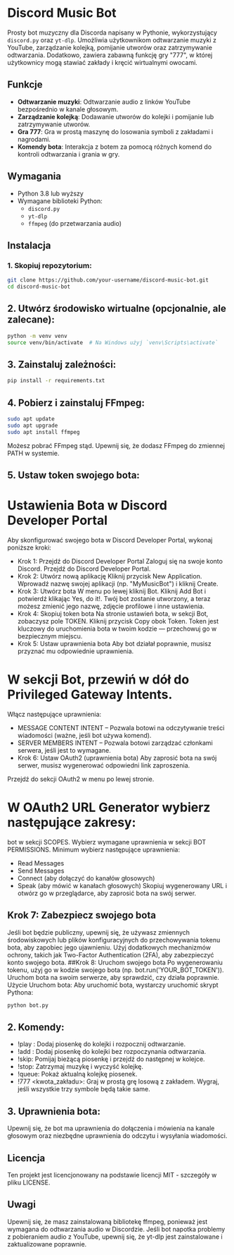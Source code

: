 # Discord Music Bot

Prosty bot muzyczny dla Discorda napisany w Pythonie, wykorzystujący `discord.py` oraz `yt-dlp`. Umożliwia użytkownikom odtwarzanie muzyki z YouTube, zarządzanie kolejką, pomijanie utworów oraz zatrzymywanie odtwarzania. Dodatkowo, zawiera zabawną funkcję gry "777", w której użytkownicy mogą stawiać zakłady i kręcić wirtualnymi owocami.

## Funkcje

- **Odtwarzanie muzyki**: Odtwarzanie audio z linków YouTube bezpośrednio w kanale głosowym.
- **Zarządzanie kolejką**: Dodawanie utworów do kolejki i pomijanie lub zatrzymywanie utworów.
- **Gra 777**: Gra w prostą maszynę do losowania symboli z zakładami i nagrodami.
- **Komendy bota**: Interakcja z botem za pomocą różnych komend do kontroli odtwarzania i grania w gry.

## Wymagania

- Python 3.8 lub wyższy
- Wymagane biblioteki Python:
  - `discord.py`
  - `yt-dlp`
  - `ffmpeg` (do przetwarzania audio)

## Instalacja

### 1. Skopiuj repozytorium:

```bash
git clone https://github.com/your-username/discord-music-bot.git
cd discord-music-bot
```
## 2. Utwórz środowisko wirtualne (opcjonalnie, ale zalecane):
```bash
python -m venv venv
source venv/bin/activate  # Na Windows użyj `venv\Scripts\activate`
```
## 3. Zainstaluj zależności:
```bash
pip install -r requirements.txt
```
## 4. Pobierz i zainstaluj FFmpeg:
```bash
sudo apt update
sudo apt upgrade
sudo apt install ffmpeg
```
Możesz pobrać FFmpeg stąd. Upewnij się, że dodasz FFmpeg do zmiennej PATH w systemie.

## 5. Ustaw token swojego bota:
# Ustawienia Bota w Discord Developer Portal
Aby skonfigurować swojego bota w Discord Developer Portal, wykonaj poniższe kroki:

- Krok 1: Przejdź do Discord Developer Portal
Zaloguj się na swoje konto Discord.
Przejdź do Discord Developer Portal.
- Krok 2: Utwórz nową aplikację
Kliknij przycisk New Application.
Wprowadź nazwę swojej aplikacji (np. "MyMusicBot") i kliknij Create.
- Krok 3: Utwórz bota
W menu po lewej kliknij Bot.
Kliknij Add Bot i potwierdź klikając Yes, do it!.
Twój bot zostanie utworzony, a teraz możesz zmienić jego nazwę, zdjęcie profilowe i inne ustawienia.
- Krok 4: Skopiuj token bota
Na stronie ustawień bota, w sekcji Bot, zobaczysz pole TOKEN.
Kliknij przycisk Copy obok Token.
Token jest kluczowy do uruchomienia bota w twoim kodzie — przechowuj go w bezpiecznym miejscu.
- Krok 5: Ustaw uprawnienia bota
Aby bot działał poprawnie, musisz przyznać mu odpowiednie uprawnienia.

# W sekcji Bot, przewiń w dół do Privileged Gateway Intents.
Włącz następujące uprawnienia:
  - MESSAGE CONTENT INTENT – Pozwala botowi na odczytywanie treści wiadomości (ważne, jeśli bot używa komend).
  - SERVER MEMBERS INTENT – Pozwala botowi zarządzać członkami serwera, jeśli jest to wymagane.
- Krok 6: Ustaw OAuth2 (uprawnienia bota)
Aby zaprosić bota na swój serwer, musisz wygenerować odpowiedni link zaproszenia.

Przejdź do sekcji OAuth2 w menu po lewej stronie.

# W OAuth2 URL Generator wybierz następujące zakresy:

bot w sekcji SCOPES.
Wybierz wymagane uprawnienia w sekcji BOT PERMISSIONS.
Minimum wybierz następujące uprawnienia:

- Read Messages
- Send Messages
- Connect (aby dołączyć do kanałów głosowych)
- Speak (aby mówić w kanałach głosowych)
Skopiuj wygenerowany URL i otwórz go w przeglądarce, aby zaprosić bota na swój serwer.

## Krok 7: Zabezpiecz swojego bota
Jeśli bot będzie publiczny, upewnij się, że używasz zmiennych środowiskowych lub plików konfiguracyjnych do przechowywania tokenu bota, aby zapobiec jego ujawnieniu.
Użyj dodatkowych mechanizmów ochrony, takich jak Two-Factor Authentication (2FA), aby zabezpieczyć konto swojego bota.
##Krok 8: Uruchom swojego bota
Po wygenerowaniu tokenu, użyj go w kodzie swojego bota (np. bot.run('YOUR_BOT_TOKEN')).
Uruchom bota na swoim serwerze, aby sprawdzić, czy działa poprawnie.
Użycie
Uruchom bota: Aby uruchomić bota, wystarczy uruchomić skrypt Pythona:
```bash
python bot.py
```
## 2. Komendy:
- !play <YouTube URL>: Dodaj piosenkę do kolejki i rozpocznij odtwarzanie.
- !add <YouTube URL>: Dodaj piosenkę do kolejki bez rozpoczynania odtwarzania.
- !skip: Pomijaj bieżącą piosenkę i przejdź do następnej w kolejce.
- !stop: Zatrzymaj muzykę i wyczyść kolejkę.
- !queue: Pokaż aktualną kolejkę piosenek.
- !777 <kwota_zakładu>: Graj w prostą grę losową z zakładem. Wygraj, jeśli wszystkie trzy symbole będą takie same.
## 3. Uprawnienia bota:
Upewnij się, że bot ma uprawnienia do dołączenia i mówienia na kanale głosowym oraz niezbędne uprawnienia do odczytu i wysyłania wiadomości.

## Licencja
Ten projekt jest licencjonowany na podstawie licencji MIT - szczegóły w pliku LICENSE.

## Uwagi
Upewnij się, że masz zainstalowaną bibliotekę ffmpeg, ponieważ jest wymagana do odtwarzania audio w Discordzie. Jeśli bot napotka problemy z pobieraniem audio z YouTube, upewnij się, że yt-dlp jest zainstalowane i zaktualizowane poprawnie.
